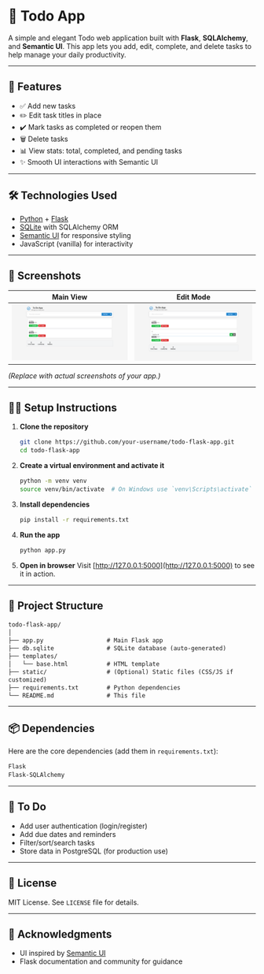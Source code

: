 
# 📝 Todo App

A simple and elegant Todo web application built with **Flask**, **SQLAlchemy**, and **Semantic UI**. This app lets you add, edit, complete, and delete tasks to help manage your daily productivity.

---

## 🚀 Features

- ✅ Add new tasks  
- ✏️ Edit task titles in place  
- ✔️ Mark tasks as completed or reopen them  
- 🗑️ Delete tasks  
- 📊 View stats: total, completed, and pending tasks  
- ✨ Smooth UI interactions with Semantic UI

---

## 🛠️ Technologies Used

- [Python](https://www.python.org/) + [Flask](https://flask.palletsprojects.com/)
- [SQLite](https://www.sqlite.org/index.html) with SQLAlchemy ORM
- [Semantic UI](https://semantic-ui.com/) for responsive styling
- JavaScript (vanilla) for interactivity

---

## 📸 Screenshots

| Main View | Edit Mode |
|-----------|-----------|
| ![Todo Main](screenshot.png) | ![Edit Task](screenshot2.png) |

*(Replace with actual screenshots of your app.)*

---

## 🧑‍💻 Setup Instructions

1. **Clone the repository**
   ```bash
   git clone https://github.com/your-username/todo-flask-app.git
   cd todo-flask-app
   ```

2. **Create a virtual environment and activate it**
   ```bash
   python -m venv venv
   source venv/bin/activate  # On Windows use `venv\Scripts\activate`
   ```

3. **Install dependencies**
   ```bash
   pip install -r requirements.txt
   ```

4. **Run the app**
   ```bash
   python app.py
   ```

5. **Open in browser**
   Visit [http://127.0.0.1:5000](http://127.0.0.1:5000) to see it in action.

---

## 📁 Project Structure

```
todo-flask-app/
│
├── app.py                  # Main Flask app
├── db.sqlite               # SQLite database (auto-generated)
├── templates/
│   └── base.html           # HTML template
├── static/                 # (Optional) Static files (CSS/JS if customized)
├── requirements.txt        # Python dependencies
└── README.md               # This file
```

---

## 📦 Dependencies

Here are the core dependencies (add them in `requirements.txt`):

```txt
Flask
Flask-SQLAlchemy
```

---

## 🧹 To Do

- Add user authentication (login/register)
- Add due dates and reminders
- Filter/sort/search tasks
- Store data in PostgreSQL (for production use)

---

## 📄 License

MIT License. See `LICENSE` file for details.

---

## 🙌 Acknowledgments

- UI inspired by [Semantic UI](https://semantic-ui.com/)
- Flask documentation and community for guidance
